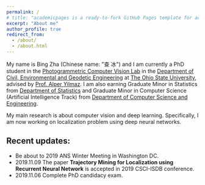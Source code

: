 ```yaml
---
permalink: /
# title: "academicpages is a ready-to-fork GitHub Pages template for academic personal websites"
excerpt: "About me"
author_profile: true
redirect_from: 
  - /about/
  - /about.html
---
```


My name is Bing Zha (Chinese name: "查 冰") and I am currently a PhD student in the [Photogrammetric Computer Vision Lab](https://pcvlab.engineering.osu.edu/) in the [Department of Civil, Environmental and Geodetic Engineering](https://ceg.osu.edu/) at [The Ohio State University](https://www.osu.edu/), advised by [Prof. Alper Yilmaz](https://ceg.osu.edu/people/yilmaz.15).
I am also earning Graduate Minor in Statistics from [Department of Statistics](https://stat.osu.edu/) and Graduate Minor in Computer Science (Artificial Intelligence Track) from [Department of Computer Science and Engineering](https://cse.osu.edu/). 

My main research is about computer vision and deep learning. Specifically, I am now working on localization problem using deep neural networks. 

Recent updates:
------
- Be about to 2019 ANS Winter Meeting in Washington DC. 
- 2019.11.09 The paper **Trajectory Mining for Localization using Recurrent Neural Network** is accepted in 2019 CSCI-ISDB conference. 
- 2019.11.06 Complete PhD candidacy exam. 

